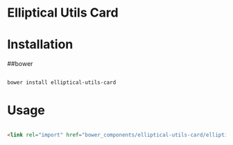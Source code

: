 Elliptical Utils Card
===========================


# Installation

##bower

``` bash

bower install elliptical-utils-card

```

# Usage

``` html

<link rel="import" href="bower_components/elliptical-utils-card/elliptical-utils-card.html">

```
